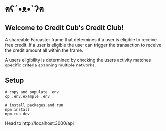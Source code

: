 # ฅʕ´•ᴥ•`ʔฅ

## Welcome to Credit Cub's Credit Club!

A shareable Farcaster frame that determines if a user is eligible to receive free credit. If a user is eligible the user can trigger the transaction to receive the credit amount all within the frame.

A users eligibility is determined by checking the users activity matches specific criteria spanning multiple networks.

## Setup

```shell
# copy and populate .env
cp .env.example .env

# install packages and run
npm install
npm run dev
```

Head to http://localhost:3000/api